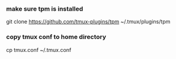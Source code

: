 ### make sure tpm is installed
git clone https://github.com/tmux-plugins/tpm ~/.tmux/plugins/tpm

### copy tmux conf to home directory
cp tmux.conf ~/.tmux.conf

